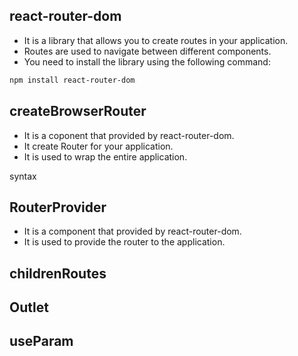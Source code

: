 ## react-router-dom
- It is a library that allows you to create routes in your application.
- Routes are used to navigate between different components.
- You need to install the library using the following command:
```bash
npm install react-router-dom
```

## createBrowserRouter
- It is a coponent that provided by react-router-dom.
- It create Router for your application.
- It is used to wrap the entire application.

syntax
## RouterProvider
- It is a component that provided by react-router-dom.
- It is used to provide the router to the application.

## childrenRoutes

## Outlet

## useParam